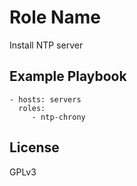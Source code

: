 Role Name
=========

Install NTP server


Example Playbook
----------------

    - hosts: servers
      roles:
         - ntp-chrony

License
-------

GPLv3

